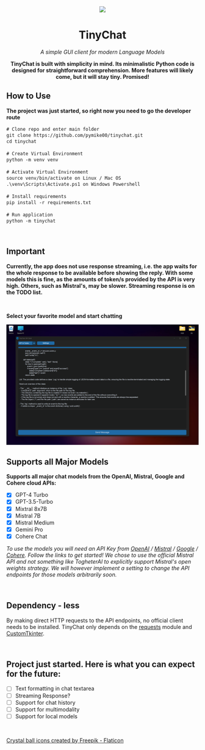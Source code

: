 <div align="center">
<img height="250" src="./tinychat/tinychat.ico">

<h1>TinyChat</h1>

*A simple GUI client for modern Language Models*

**TinyChat is built with simplicity in mind. Its minimalistic Python code is designed for straightforward comprehension. More features will likely come, but it will stay tiny. Promised!**
</div>


## How to Use
**The project was just started, so right now you need to go the developer route**


```
# Clone repo and enter main folder
git clone https://github.com/pymike00/tinychat.git
cd tinychat

# Create Virtual Environment
python -m venv venv

# Activate Virtual Environment
source venv/bin/activate on Linux / Mac OS
.\venv\Scripts\Activate.ps1 on Windows Powershell

# Install requirements
pip install -r requirements.txt

# Run application
python -m tinychat
```

<br>

## Important
**Currently, the app does not use response streaming, i.e. the app waits for the whole response to be available before showing the reply. With some models this is fine, as the amounts of token/s provided by the API is very high. Others, such as Mistral's, may be slower. Streaming response is on the TODO list.**

<br>

**Select your favorite model and start chatting**

<img src="./assets/tinychat-two.png">

## Supports all Major Models
**Supports all major chat models from the OpenAI, Mistral, Google and Cohere cloud APIs:**

- [x] GPT-4 Turbo
- [x] GPT-3.5-Turbo
- [x] Mixtral 8x7B
- [x] Mistral 7B
- [x] Mistral Medium
- [x] Gemini Pro
- [x] Cohere Chat

*To use the models you will need an API Key from [OpenAI](https://platform.openai.com/api-keys) / [Mistral](https://console.mistral.ai/user/api-keys/) / [Google](https://makersuite.google.com/app/apikey) / [Cohere](https://dashboard.cohere.com/api-keys/). Follow the links to get started! We chose to use the official Mistral API and not something like TogheterAI to explicitly support Mistral's open weights strategy. We will however implement a setting to change the API endpoints for those models arbitrarily soon.*



<br>

## Dependency - less
By making direct HTTP requests to the API endpoints, no official client needs to be installed. TinyChat only depends on the [requests](https://requests.readthedocs.io/en/latest/) module and [CustomTkinter](https://github.com/TomSchimansky/CustomTkinter).


<br>

## Project just started. Here is what you can expect for the future:

- [ ] Text formatting in chat textarea
- [ ] Streaming Response?
- [ ] Support for chat history
- [ ] Support for multimodality
- [ ] Support for local models

<br>

[Crystal ball icons created by Freepik - Flaticon](https://www.flaticon.com/free-icons/crystal-ball)
